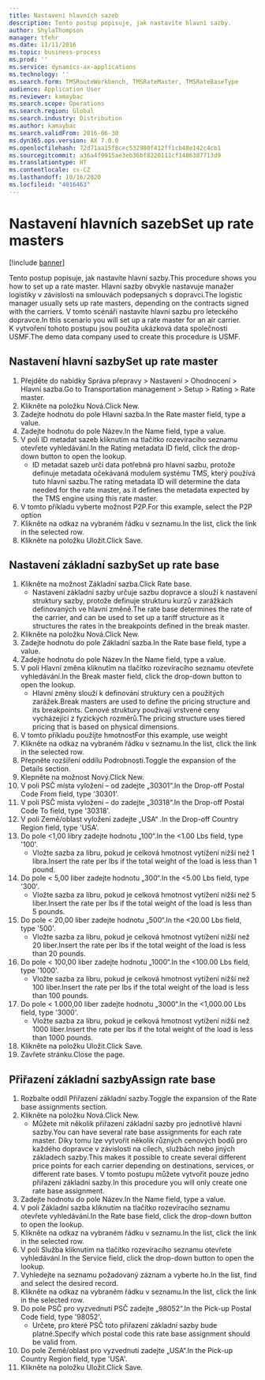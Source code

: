 ```yaml
---
title: Nastavení hlavních sazeb
description: Tento postup popisuje, jak nastavíte hlavní sazby.
author: ShylaThompson
manager: tfehr
ms.date: 11/11/2016
ms.topic: business-process
ms.prod: ''
ms.service: dynamics-ax-applications
ms.technology: ''
ms.search.form: TMSRouteWorkbench, TMSRateMaster, TMSRateBaseType
audience: Application User
ms.reviewer: kamaybac
ms.search.scope: Operations
ms.search.region: Global
ms.search.industry: Distribution
ms.author: kamaybac
ms.search.validFrom: 2016-06-30
ms.dyn365.ops.version: AX 7.0.0
ms.openlocfilehash: 72d71aa15f8cec532980f412ff1cb48e142c4cb1
ms.sourcegitcommit: a36a4f9915ae3eb36bf8220111cf1486387713d9
ms.translationtype: HT
ms.contentlocale: cs-CZ
ms.lasthandoff: 10/16/2020
ms.locfileid: "4016463"
---
```

# <a name="set-up-rate-masters"></a><span data-ttu-id="55d0b-103">Nastavení hlavních sazeb</span><span class="sxs-lookup"><span data-stu-id="55d0b-103">Set up rate masters</span></span>

[!include [banner](../../includes/banner.md)]

<span data-ttu-id="55d0b-104">Tento postup popisuje, jak nastavíte hlavní sazby.</span><span class="sxs-lookup"><span data-stu-id="55d0b-104">This procedure shows you how to set up a rate master.</span></span> <span data-ttu-id="55d0b-105">Hlavní sazby obvykle nastavuje manažer logistiky v závislosti na smlouvách podepsaných s dopravci.</span><span class="sxs-lookup"><span data-stu-id="55d0b-105">The logistic manager usually sets up rate masters, depending on the contracts signed with the carriers.</span></span> <span data-ttu-id="55d0b-106">V tomto scénáři nastavíte hlavní sazbu pro leteckého dopravce.</span><span class="sxs-lookup"><span data-stu-id="55d0b-106">In this scenario you will set up a rate master for an air carrier.</span></span> <span data-ttu-id="55d0b-107">K vytvoření tohoto postupu jsou použita ukázková data společnosti USMF.</span><span class="sxs-lookup"><span data-stu-id="55d0b-107">The demo data company used to create this procedure is USMF.</span></span>


## <a name="set-up-rate-master"></a><span data-ttu-id="55d0b-108">Nastavení hlavní sazby</span><span class="sxs-lookup"><span data-stu-id="55d0b-108">Set up rate master</span></span>
1. <span data-ttu-id="55d0b-109">Přejděte do nabídky Správa přepravy > Nastavení > Ohodnocení > Hlavní sazba.</span><span class="sxs-lookup"><span data-stu-id="55d0b-109">Go to Transportation management > Setup > Rating > Rate master.</span></span>
2. <span data-ttu-id="55d0b-110">Klikněte na položku Nová.</span><span class="sxs-lookup"><span data-stu-id="55d0b-110">Click New.</span></span>
3. <span data-ttu-id="55d0b-111">Zadejte hodnotu do pole Hlavní sazba.</span><span class="sxs-lookup"><span data-stu-id="55d0b-111">In the Rate master field, type a value.</span></span>
4. <span data-ttu-id="55d0b-112">Zadejte hodnotu do pole Název.</span><span class="sxs-lookup"><span data-stu-id="55d0b-112">In the Name field, type a value.</span></span>
5. <span data-ttu-id="55d0b-113">V poli ID metadat sazeb kliknutím na tlačítko rozevíracího seznamu otevřete vyhledávání.</span><span class="sxs-lookup"><span data-stu-id="55d0b-113">In the Rating metadata ID field, click the drop-down button to open the lookup.</span></span>
    * <span data-ttu-id="55d0b-114">ID metadat sazeb určí data potřebná pro hlavní sazbu, protože definuje metadata očekávaná modulem systému TMS, který používá tuto hlavní sazbu.</span><span class="sxs-lookup"><span data-stu-id="55d0b-114">The rating metadata ID will determine the data needed for the rate master, as it defines the metadata expected by the TMS engine using this rate master.</span></span>  
6. <span data-ttu-id="55d0b-115">V tomto příkladu vyberte možnost P2P.</span><span class="sxs-lookup"><span data-stu-id="55d0b-115">For this example, select the P2P option</span></span>
7. <span data-ttu-id="55d0b-116">Klikněte na odkaz na vybraném řádku v seznamu.</span><span class="sxs-lookup"><span data-stu-id="55d0b-116">In the list, click the link in the selected row.</span></span>
8. <span data-ttu-id="55d0b-117">Klikněte na položku Uložit.</span><span class="sxs-lookup"><span data-stu-id="55d0b-117">Click Save.</span></span>

## <a name="set-up-rate-base"></a><span data-ttu-id="55d0b-118">Nastavení základní sazby</span><span class="sxs-lookup"><span data-stu-id="55d0b-118">Set up rate base</span></span>
1. <span data-ttu-id="55d0b-119">Klikněte na možnost Základní sazba.</span><span class="sxs-lookup"><span data-stu-id="55d0b-119">Click Rate base.</span></span>
    * <span data-ttu-id="55d0b-120">Nastavení základní sazby určuje sazbu dopravce a slouží k nastavení struktury sazby, protože definuje strukturu kurzů v zarážkách definovaných ve hlavní změně.</span><span class="sxs-lookup"><span data-stu-id="55d0b-120">The rate base determines the rate of the carrier, and can be used to set up a tariff structure as it structures the rates in the breakpoints defined in the break master.</span></span>  
2. <span data-ttu-id="55d0b-121">Klikněte na položku Nová.</span><span class="sxs-lookup"><span data-stu-id="55d0b-121">Click New.</span></span>
3. <span data-ttu-id="55d0b-122">Zadejte hodnotu do pole Základní sazba.</span><span class="sxs-lookup"><span data-stu-id="55d0b-122">In the Rate base field, type a value.</span></span>
4. <span data-ttu-id="55d0b-123">Zadejte hodnotu do pole Název.</span><span class="sxs-lookup"><span data-stu-id="55d0b-123">In the Name field, type a value.</span></span>
5. <span data-ttu-id="55d0b-124">V poli Hlavní změna kliknutím na tlačítko rozevíracího seznamu otevřete vyhledávání.</span><span class="sxs-lookup"><span data-stu-id="55d0b-124">In the Break master field, click the drop-down button to open the lookup.</span></span>
    * <span data-ttu-id="55d0b-125">Hlavní změny slouží k definování struktury cen a použitých zarážek.</span><span class="sxs-lookup"><span data-stu-id="55d0b-125">Break masters are used to define the pricing structure and its breakpoints.</span></span> <span data-ttu-id="55d0b-126">Cenové struktury používají vrstvené ceny vycházející z fyzických rozměrů.</span><span class="sxs-lookup"><span data-stu-id="55d0b-126">The pricing structure uses tiered pricing that is based on physical dimensions.</span></span>  
6. <span data-ttu-id="55d0b-127">V tomto příkladu použijte hmotnost</span><span class="sxs-lookup"><span data-stu-id="55d0b-127">For this example, use weight</span></span>
7. <span data-ttu-id="55d0b-128">Klikněte na odkaz na vybraném řádku v seznamu.</span><span class="sxs-lookup"><span data-stu-id="55d0b-128">In the list, click the link in the selected row.</span></span>
8. <span data-ttu-id="55d0b-129">Přepněte rozšíření oddílu Podrobnosti.</span><span class="sxs-lookup"><span data-stu-id="55d0b-129">Toggle the expansion of the Details section.</span></span>
9. <span data-ttu-id="55d0b-130">Klepněte na možnost Nový.</span><span class="sxs-lookup"><span data-stu-id="55d0b-130">Click New.</span></span>
10. <span data-ttu-id="55d0b-131">V poli PSČ místa vyložení – od zadejte „30301“.</span><span class="sxs-lookup"><span data-stu-id="55d0b-131">In the Drop-off Postal Code From field, type '30301'.</span></span>
11. <span data-ttu-id="55d0b-132">V poli PSČ místa vyložení – do zadejte „30318“.</span><span class="sxs-lookup"><span data-stu-id="55d0b-132">In the Drop-off Postal Code To field, type '30318'.</span></span>
12. <span data-ttu-id="55d0b-133">V poli Země/oblast vyložení zadejte „USA“ .</span><span class="sxs-lookup"><span data-stu-id="55d0b-133">In the Drop-off Country Region field, type 'USA'.</span></span>
13. <span data-ttu-id="55d0b-134">Do pole <1,00 libry zadejte hodnotu „100“.</span><span class="sxs-lookup"><span data-stu-id="55d0b-134">In the <1.00 Lbs field, type '100'.</span></span>
    * <span data-ttu-id="55d0b-135">Vložte sazba za libru, pokud je celková hmotnost vytížení nižší než 1 libra.</span><span class="sxs-lookup"><span data-stu-id="55d0b-135">Insert the rate per lbs if the total weight of the load is less than 1 pound.</span></span>  
14. <span data-ttu-id="55d0b-136">Do pole < 5,00 liber zadejte hodnotu „300“.</span><span class="sxs-lookup"><span data-stu-id="55d0b-136">In the <5.00 Lbs field, type '300'.</span></span>
    * <span data-ttu-id="55d0b-137">Vložte sazba za libru, pokud je celková hmotnost vytížení nižší než 5 liber.</span><span class="sxs-lookup"><span data-stu-id="55d0b-137">Insert the rate per lbs if the total weight of the load is less than 5 pounds.</span></span>  
15. <span data-ttu-id="55d0b-138">Do pole < 20,00 liber zadejte hodnotu „500“.</span><span class="sxs-lookup"><span data-stu-id="55d0b-138">In the <20.00 Lbs field, type '500'.</span></span>
    * <span data-ttu-id="55d0b-139">Vložte sazba za libru, pokud je celková hmotnost vytížení nižší než 20 liber.</span><span class="sxs-lookup"><span data-stu-id="55d0b-139">Insert the rate per lbs if the total weight of the load is less than 20 pounds.</span></span>  
16. <span data-ttu-id="55d0b-140">Do pole < 100,00 liber zadejte hodnotu „1000“.</span><span class="sxs-lookup"><span data-stu-id="55d0b-140">In the <100.00 Lbs field, type '1000'.</span></span>
    * <span data-ttu-id="55d0b-141">Vložte sazba za libru, pokud je celková hmotnost vytížení nižší než 100 liber.</span><span class="sxs-lookup"><span data-stu-id="55d0b-141">Insert the rate per lbs if the total weight of the load is less than 100 pounds.</span></span>  
17. <span data-ttu-id="55d0b-142">Do pole < 1.000,00 liber zadejte hodnotu „3000“.</span><span class="sxs-lookup"><span data-stu-id="55d0b-142">In the <1,000.00 Lbs field, type '3000'.</span></span>
    * <span data-ttu-id="55d0b-143">Vložte sazba za libru, pokud je celková hmotnost vytížení nižší než 1000 liber.</span><span class="sxs-lookup"><span data-stu-id="55d0b-143">Insert the rate per lbs if the total weight of the load is less than 1000 pounds.</span></span>  
18. <span data-ttu-id="55d0b-144">Klikněte na položku Uložit.</span><span class="sxs-lookup"><span data-stu-id="55d0b-144">Click Save.</span></span>
19. <span data-ttu-id="55d0b-145">Zavřete stránku.</span><span class="sxs-lookup"><span data-stu-id="55d0b-145">Close the page.</span></span>

## <a name="assign-rate-base"></a><span data-ttu-id="55d0b-146">Přiřazení základní sazby</span><span class="sxs-lookup"><span data-stu-id="55d0b-146">Assign rate base</span></span>
1. <span data-ttu-id="55d0b-147">Rozbalte oddíl Přiřazení základní sazby.</span><span class="sxs-lookup"><span data-stu-id="55d0b-147">Toggle the expansion of the Rate base assignments section.</span></span>
2. <span data-ttu-id="55d0b-148">Klikněte na položku Nová.</span><span class="sxs-lookup"><span data-stu-id="55d0b-148">Click New.</span></span>
    * <span data-ttu-id="55d0b-149">Můžete mít několik přiřazení základní sazby pro jednotlivé hlavní sazby.</span><span class="sxs-lookup"><span data-stu-id="55d0b-149">You can have several rate base assignments for each rate master.</span></span> <span data-ttu-id="55d0b-150">Díky tomu lze vytvořit několik různých cenových bodů pro každého dopravce v závislosti na cílech, službách nebo jiných základech sazby.</span><span class="sxs-lookup"><span data-stu-id="55d0b-150">This makes it possible to create several different price points for each carrier depending on destinations, services, or different rate bases.</span></span> <span data-ttu-id="55d0b-151">V tomto postupu můžete vytvořit pouze jedno přiřazení základní sazby.</span><span class="sxs-lookup"><span data-stu-id="55d0b-151">In this procedure you will only create one rate base assignment.</span></span>  
3. <span data-ttu-id="55d0b-152">Zadejte hodnotu do pole Název.</span><span class="sxs-lookup"><span data-stu-id="55d0b-152">In the Name field, type a value.</span></span>
4. <span data-ttu-id="55d0b-153">V poli Základní sazba kliknutím na tlačítko rozevíracího seznamu otevřete vyhledávání.</span><span class="sxs-lookup"><span data-stu-id="55d0b-153">In the Rate base field, click the drop-down button to open the lookup.</span></span>
5. <span data-ttu-id="55d0b-154">Klikněte na odkaz na vybraném řádku v seznamu.</span><span class="sxs-lookup"><span data-stu-id="55d0b-154">In the list, click the link in the selected row.</span></span>
6. <span data-ttu-id="55d0b-155">V poli Služba kliknutím na tlačítko rozevíracího seznamu otevřete vyhledávání.</span><span class="sxs-lookup"><span data-stu-id="55d0b-155">In the Service field, click the drop-down button to open the lookup.</span></span>
7. <span data-ttu-id="55d0b-156">Vyhledejte na seznamu požadovaný záznam a vyberte ho.</span><span class="sxs-lookup"><span data-stu-id="55d0b-156">In the list, find and select the desired record.</span></span>
8. <span data-ttu-id="55d0b-157">Klikněte na odkaz na vybraném řádku v seznamu.</span><span class="sxs-lookup"><span data-stu-id="55d0b-157">In the list, click the link in the selected row.</span></span>
9. <span data-ttu-id="55d0b-158">Do pole PSČ pro vyzvednutí PSČ zadejte „98052“.</span><span class="sxs-lookup"><span data-stu-id="55d0b-158">In the Pick-up Postal Code field, type '98052'.</span></span>
    * <span data-ttu-id="55d0b-159">Určete, pro které PSČ toto přiřazení základní sazby bude platné.</span><span class="sxs-lookup"><span data-stu-id="55d0b-159">Specify which postal code this rate base assignment should be valid from.</span></span>    
10. <span data-ttu-id="55d0b-160">Do pole Země/oblast pro vyzvednutí zadejte „USA“.</span><span class="sxs-lookup"><span data-stu-id="55d0b-160">In the Pick-up Country Region field, type 'USA'.</span></span>
11. <span data-ttu-id="55d0b-161">Klikněte na položku Uložit.</span><span class="sxs-lookup"><span data-stu-id="55d0b-161">Click Save.</span></span>

